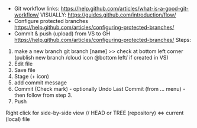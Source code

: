 * Git workflow links: https://help.github.com/articles/what-is-a-good-git-workflow/
    VISUALLY: https://guides.github.com/introduction/flow/ 
* Configure protected branches 
https://help.github.com/articles/configuring-protected-branches/ 
* Commit & push (upload) from VS to GH https://help.github.com/articles/configuring-protected-branches/
Steps: 
1. make a new branch git branch [name] >> check at bottom left corner
  (publish new branch /cloud icon @bottom left/ if created in VS) 
2. Edit file
3. Save file
3. Stage (+ icon) 
4. add commit message
5. Commit (Check mark) - optionally Undo Last Commit (from ... menu) - then follow from step 3. 
6. Push 

Right click for side-by-side view // 
HEAD or TREE (repository) <=> current (local) file 
